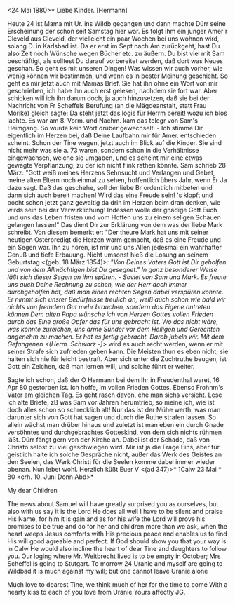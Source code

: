  <24 Mai 1880>*
Liebe Kinder. [Hermann]

Heute 24 ist Mama mit Ur. ins Wildb gegangen und dann machte Dürr seine Erscheinung der schon seit Samstag hier war. Es folgt ihm ein junger Amer'r Cleveld aus Cleveld, der vielleicht ein paar Wochen bei uns wohnen wird, solang D. in Karlsbad ist. Da er erst im Sept nach Am zurückgeht, hast Du also Zeit noch Wünsche wegen Bücher etc. zu äußern. Du bist viel mit Sam beschäftigt, als solltest Du darauf vorbereitet werden, daß dort was Neues geschah. So geht es mit unseren Dingen! Was wissen wir auch vorher, wie wenig können wir bestimmen, und wenn es in bester Meinung geschieht. So geht es mir jetzt auch mit Mamas Brief. Sie hat ihn ohne ein Wort von mir geschrieben, ich habe ihn auch erst gelesen, nachdem sie fort war. Aber schicken will ich ihn darum doch, ja auch hinzusetzen, daß sie bei der Nachricht von Fr Scheffels Berufung (an die Mägdeanstalt, statt Frau Mörike) gleich sagte: Da steht jetzt das logis für Herrm bereit! wozu ich blos lachte. Es war am 8. Vorm. und Nachm. kam das telegr von Sam's Heimgang. So wurde kein Wort drüber gewechselt. - Ich stimme Dir eigentlich im Herzen bei, daß Deine Laufbahn mir für Amer. entschieden scheint. Schon der Tine wegen, jetzt auch im Blick auf die Kinder. Sie sind nicht mehr was sie a. 73 waren, sondern schon in die Verhältnisse eingewachsen, welche sie umgaben, und es scheint mir eine etwas gewagte Verpflanzung, zu der ich nicht flink rathen könnte. Sam schrieb 28 März: "Gott weiß meines Herzens Sehnsucht und Verlangen und Gebet, meine alten Eltern noch einmal zu sehen, hoffentlich übers Jahr, wenn Er Ja dazu sagt. Daß das geschehe, soll der liebe Br ordentlich mitbeten und dann sich auch bereit machen! Wird das eine Freude sein! 's klopft und pocht schon jetzt ganz gewaltig da drin im Herzen beim dran denken, wie wirds sein bei der Verwirklichung! Indessen wolle der gnädige Gott Euch und uns das Leben fristen und vom Hoffen uns zu einem seligen Schauen gelangen lassen!" Das dient Dir zur Erklärung von dem was der liebe Mark schreibt. Von diesem bemerkt er: "Der theure Mark hat uns mit seiner heutigen Osterpredigt die Herzen warm gemacht, daß es eine Freude und ein Segen war. Ihn zu hören, ist mir und uns Allen jedesmal ein wahrhafter Genuß und tiefe Erbauung. Nicht umsonst hieß die Losung an seinem Geburtstag <(geb. 18 März 1854)>*: "Von Deines Vaters Gott ist Dir geholfen und von dem Allmächtigen bist Du gesegnet." In ganz besonderer Weise läßt sich dieser Segen an ihm spüren. - Soviel von Sam und Mark. 
Es freute uns auch Deine Rechnung zu sehen, wie der Herr doch immer durchgeholfen hat, daß man einen rechten Segen dabei verspüren konnte. Er nimmt sich unsrer Bedürfnisse treulich an, weiß auch schon wie bald wir nichts von fremdem Gut mehr brauchen, sondern das Eigene antreten können Dem alten Papa wünsche ich von Herzen Gottes vollen Frieden durch das Eine große Opfer das für uns gebracht ist. Wo das nicht wäre, was könnte zureichen, uns arme Sünder vor dem Heiligen und Gerechten angenehm zu machen. Er hat es fertig gebracht. Darob jubeln wir. Mit dem Gefangenen <(Herm. Schwarz -)>* wird es auch recht werden, wenn er mit seiner Strafe sich zufrieden geben kann. Die Meisten thun es eben nicht; sie halten sich nie für leicht bestraft. Aber sich unter die Zuchtruthe beugen, ist Gott ein Zeichen, daß man lernen will, und solche führt er weiter.

Sagte ich schon, daß der O Hermann bei dem ihr in Freudenthal waret, 16 Apr 80 gestorben ist. Ich hoffe, im vollen Frieden Gottes. Ebenso Frohnm's Vater am gleichen Tag. Es geht rasch davon, ehe man sichs versieht. Lese ich alte Briefe, zB was Sam vor Jahren herumtrieb, so meine ich, wie ist doch alles schon so schrecklich alt! Nur das ist der Mühe werth, was man darunter sich von Gott hat sagen und durch die Ruthe strafen lassen. So allein wächst man drüber hinaus und zuletzt ist man eben ein durch Gnade versöhntes und durchgebrachtes Gotteskind, von dem sich nichts rühmen läßt. Dürr fängt gern von der Kirche an. Dabei ist der Schade, daß von Christo selbst zu viel geschwiegen wird. Mir ist ja die Frage Eins, aber für geistlich halte ich solche Gespräche nicht, außer das Werk des Geistes an den Seelen, das Werk Christi für die Seelen komme dabei immer wieder obenan. Nun lebet wohl. Herzlich küßt
 Euer V
<(ad 347)>* 1Calw 23 Mai <Sonntg>* 80
 <erh. 10. Juni Donn Abd>*

My dear Children

The news about Samuel will have greatly surprised you as ourselves, but also with us say it is the Lord He does all well I have to be silent and praise His Name, for him it is gain and as for his wife the Lord will prove his promises to be true and do for her and children more than we ask, when the heart weeps Jesus comforts with His precious peace and enables us to find His will good agreable and perfect. If God should show you that your way is in Calw He would also incline the heart of dear Tine and daughters to follow you. Our loging where Mr. Weitbrecht lived is to be empty in October; Mrs Scheffel is going to Stutgart. To morrow 24 Uranie and myself are going to Wildbad it is much against my will; but one cannot leave Uranie alone

Much love to dearest Tine, we think much of her for the time to come With a hearty kiss to each of you love from Uranie
 Yours affectly JG.
